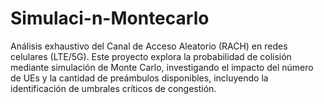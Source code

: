 # Simulaci-n-Montecarlo
Análisis exhaustivo del Canal de Acceso Aleatorio (RACH) en redes celulares (LTE/5G). Este proyecto explora la probabilidad de colisión mediante simulación de Monte Carlo, investigando el impacto del número de UEs y la cantidad de preámbulos disponibles, incluyendo la identificación de umbrales críticos de congestión.
